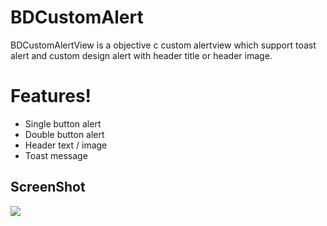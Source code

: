 # BDCustomAlert

BDCustomAlertView is a objective c custom alertview which support toast alert and custom design alert with header title or header image.
# Features!
- Single button alert
- Double button alert
- Header text / image
- Toast message
## ScreenShot
![](https://github.com/myoungsc/SCCardView/blob/master/SCCardView.gif?raw=true)
